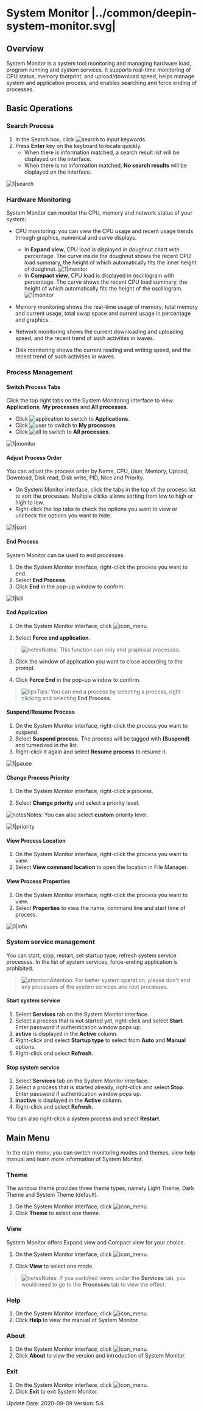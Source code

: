 # System Monitor |../common/deepin-system-monitor.svg|

## Overview

System Monitor is a system tool monitoring and managing hardware load, program running and system services. It supports real-time monitoring of CPU status, memory footprint, and upload/download speed, helps manage system and application process, and enables searching and force ending of processes.


## Basic Operations

### Search Process

1. In the Search box, click ![search](icon/search.svg) to input keywords. 
2. Press **Enter** key on the keyboard to locate quickly. 
   - When there is information matched, a search result list will be displayed on the interface.
   - When there is no information matched, **No search results** will be displayed on the interface.

![1|search](jpg/search.png)



### Hardware Monitoring

System Monitor can monitor the CPU, memory and network status of your system:

- CPU monitoring: you can view the CPU usage and recent usage trends through graphics, numerical and curve displays.

  - In **Expand view**, CPU load is displayed in doughnut chart with percentage. The curve inside the doughnut shows the recent CPU load summary, the height of which automatically fits the inner height of doughnut. 
  ![1|monitor](jpg/expand.png)
  - In **Compact view**, CPU load is displayed in oscillogram with percentage. The curve shows the recent CPU load summary, the height of which automatically fits the height of the oscillogram. 
  ![1|monitor](jpg/compact.png)
- Memory monitoring shows the real-time usage of memory, total memory and current usage, total swap space and current usage in percentage and graphics.
- Network monitoring shows the current downloading and uploading speed, and the recent trend of such activities in waves.
- Disk monitoring shows the current reading and writing speed, and the recent trend of such activities in waves.


### Process Management

#### Switch Process Tabs

Click the top right tabs on the System Monitoring interface to view **Applications**, **My processes** and **All processes**.

- Click ![application](jpg/app-process.png) to switch to **Applications**. 
- Click ![user](jpg/my-process.png) to switch to **My processes**. 
- Click ![all](jpg/all-process.png) to switch to **All processes**.

![1|monitor](jpg/tab-switch.png)

#### Adjust Process Order

You can adjust the process order by Name, CPU, User, Memory, Upload, Download, Disk read, Disk write, PID, Nice and Priority.

- On System Monitor interface, click the tabs in the top of the process list to sort the processes. Multiple clicks allows sorting from low to high or high to low.
- Right-click the top tabs to check the options you want to view or uncheck the options you want to hide.

![1|sort](jpg/sort.png)


#### End Process

System Monitor can be used to end processes.

1. On the System Monitor interface, right-click the process you want to end.
2. Select **End Process**.
3. Click **End** in the pop-up window to confirm.

![1|kill](jpg/kill.png)

#### End Application

1. On the System Monitor interface, click ![icon_menu](icon/icon_menu.svg).

2. Select **Force end application**.
> ![notes](icon/notes.svg)Notes: This function can only end graphical processes.

3. Click the window of application you want to close according to the prompt.

4. Click **Force End** in the pop-up window to confirm.

> ![tips](icon/tips.svg)Tips: You can end a process by selecting a process, right-clicking and selecting **End Process**. 


#### Suspend/Resume Process

1. On the System Monitor interface, right-click the process you want to suspend.
2. Select **Suspend process**. The process will be tagged with **(Suspend)** and turned red in the list. 
3. Right-click it again and select **Resume process** to resume it.

![1|pause](jpg/pause.png)


#### Change Process Priority 

1. On the System Monitor interface, right-click a process.

2. Select **Change priority** and select a priority level.

![notes](icon/notes.svg)Notes: You can also select **custom** priority level.

![1|priority](jpg/priority.png)


#### View Process Location

1. On the System Monitor interface, right-click the process you want to view.
2. Select **View command location** to open the location in File Manager. 

#### View Process Properties

1. On the System Monitor interface, right-click the process you want to view.
2. Select **Properties** to view the name, command line and start time of process.

![0|info](jpg/info.png)

### System service management

You can start, stop, restart, set startup type, refresh system service processes.
In the list of system services, force-ending application is prohibited.

>![attention](icon/attention.svg)Attention: For better system operation, please don't end any processes of the system services and root processes.

#### Start system service
1. Select **Services** tab on the System Monitor interface.
2. Select a process that is not started yet, right-click and select **Start**. Enter password if authentication window pops up.
3. **active** is displayed in the **Active** column.
4. Right-click and select **Startup type** to select from **Auto** and **Manual** options.
5. Right-click and select **Refresh**.

#### Stop system service

1. Select **Services** tab on the System Monitor interface.
2. Select a process that is started already, right-click and select **Stop**. Enter password if authentication window pops up.
3. **inactive** is displayed in the **Active** column.
4. Right-click and select **Refresh**.

You can also right-click a system process and select **Restart**. 

## Main Menu

In the main menu, you can switch monitoring modes and themes, view help manual and learn more information of System Monitor.

### Theme

The window theme provides three theme types, namely Light Theme, Dark Theme and System Theme (default).

1. On the System Monitor interface, click ![icon_menu](icon/icon_menu.svg).
2. Click **Theme** to select one theme.

### View

System Monitor offers Expand view and Compact view for your choice.

1. On the System Monitor interface, click ![icon_menu](icon/icon_menu.svg).

2. Click **View** to select one mode.

> ![notes](icon/notes.svg)Notes: If you switched views under the **Services** tab, you would need to go to the **Processes** tab to view the effect.


### Help

1. On the System Monitor interface, click ![icon_menu](icon/icon_menu.svg).
2. Click **Help** to view the manual of System Monitor.

### About

1.  On the System Monitor interface, click ![icon_menu](icon/icon_menu.svg).
2.  Click **About** to view the version and introduction of System Monitor.

### Exit

1. On the System Monitor interface, click ![icon_menu](icon/icon_menu.svg).
2. Click **Exit** to exit System Monitor.

<div class="version-info"><span>Update Date: 2020-09-09</span><span> Version: 5.6</span></div>